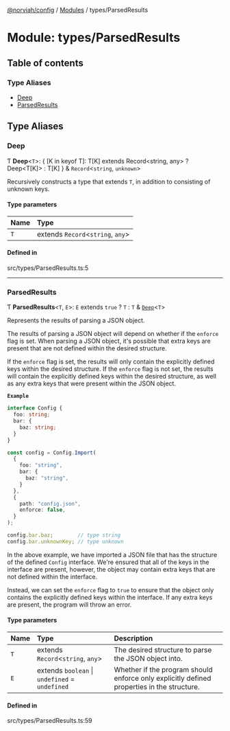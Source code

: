 [@norviah/config](../README.md) / [Modules](../modules.md) / types/ParsedResults

# Module: types/ParsedResults

## Table of contents

### Type Aliases

- [Deep](types_ParsedResults.md#deep)
- [ParsedResults](types_ParsedResults.md#parsedresults)

## Type Aliases

### Deep

Ƭ **Deep**<`T`\>: { [K in keyof T]: T[K] extends Record<string, any\> ? Deep<T[K]\> : T[K] } & `Record`<`string`, `unknown`\>

Recursively constructs a type that extends `T`, in addition to consisting of
unknown keys.

#### Type parameters

| Name | Type |
| :------ | :------ |
| `T` | extends `Record`<`string`, `any`\> |

#### Defined in

src/types/ParsedResults.ts:5

___

### ParsedResults

Ƭ **ParsedResults**<`T`, `E`\>: `E` extends ``true`` ? `T` : `T` & [`Deep`](types_ParsedResults.md#deep)<`T`\>

Represents the results of parsing a JSON object.

The results of parsing a JSON object will depend on whether if the `enforce`
flag is set. When parsing a JSON object, it's possible that extra keys are
present that are not defined within the desired structure.

If the `enforce` flag is set, the results will only contain the explicitly
defined keys within the desired structure. If the `enforce` flag is not set,
the results will contain the explicitly defined keys within the desired
structure, as well as any extra keys that were present within the JSON
object.

**`Example`**

```ts
interface Config {
  foo: string;
  bar: {
    baz: string;
  }
}

const config = Config.Import(
  {
    foo: "string",
    bar: {
      baz: "string",
    }
  },
  {
    path: "config.json",
    enforce: false,
  }
);

config.bar.baz;        // type string
config.bar.unknownKey; // type unknown
```

In the above example, we have imported a JSON file that has the structure of
the defined `Config` interface. We're ensured that all of the keys in the
interface are present, however, the object may contain extra keys that are
not defined within the interface.

Instead, we can set the `enforce` flag to `true` to ensure that the object
only contains the explicitly defined keys within the interface. If any extra
keys are present, the program will throw an error.

#### Type parameters

| Name | Type | Description |
| :------ | :------ | :------ |
| `T` | extends `Record`<`string`, `any`\> | The desired structure to parse the JSON object into. |
| `E` | extends `boolean` \| `undefined` = `undefined` | Whether if the program should enforce only explicitly defined properties in the structure. |

#### Defined in

src/types/ParsedResults.ts:59
